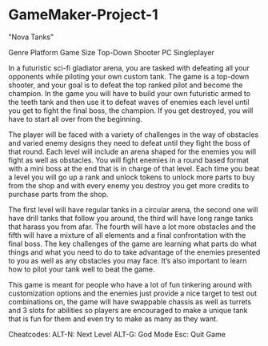 # GameMaker-Project-1

"Nova Tanks"

Genre               Platform       Game Size
Top-Down Shooter     PC          Singleplayer


In a futuristic sci-fi gladiator arena, you are tasked with defeating all your opponents while piloting your own custom tank. The game is a top-down shooter, and your goal is to defeat the top ranked pilot and become the champion. In the game you will have to build your own futuristic armed to the teeth tank and then use it to defeat waves of enemies each level until you get to fight the final boss, the champion. If you get destroyed, you will have to start all over from the beginning.

The player will be faced with a variety of challenges in the way of obstacles and varied enemy designs they need to defeat until they fight the boss of that round. Each level will include an arena shaped for the enemies you will fight as well as obstacles. You will fight enemies in a round based format with a mini boss at the end that is in charge of that level. Each time you beat a level you will go up a rank and unlock tokens to unlock more parts to buy from the shop and with every enemy you destroy you get more credits to purchase parts from the shop.  

The first level will have regular tanks in a circular arena, the second one will have drill tanks that follow you around, the third will have long range tanks that harass you from afar. The fourth will have a lot more obstacles and the fifth will have a mixture of all elements and a final confrontation with the final boss. The key challenges of the game are learning what parts do what things and what you need to do to take advantage of the enemies presented to you as well as any obstacles you may face. It’s also important to learn how to pilot your tank well to beat the game.  

This game is meant for people who have a lot of fun tinkering around with customization options and the enemies just provide a nice target to test out combinations on, the game will have swappable chassis as well as turrets and 3 slots for abilities so players are encouraged to make a unique tank that is fun for them and even try to make as many as they want.

Cheatcodes:
ALT-N: Next Level  ALT-G: God Mode  Esc: Quit Game
